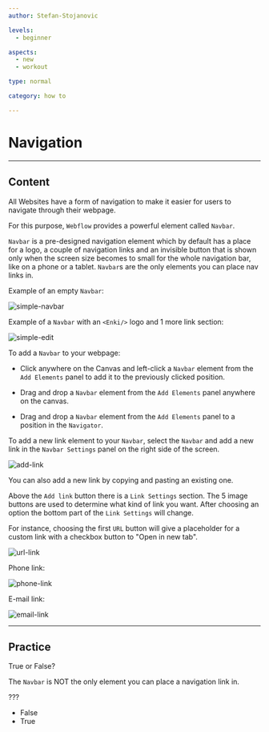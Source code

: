 ```yaml
---
author: Stefan-Stojanovic

levels:
  - beginner

aspects:
  - new
  - workout

type: normal

category: how to

---
```


# Navigation

---
## Content

All Websites have a form of navigation to make it easier for users to navigate through their webpage.

For this purpose, `Webflow` provides a powerful element called `Navbar`.

`Navbar` is a pre-designed navigation element which by default has a place for a logo, a couple of navigation links and an invisible button that is shown only when the screen size becomes to small for the whole navigation bar, like on a phone or a tablet. `Navbar`s are the only elements you can place nav links in.

Example of an empty `Navbar`:

![simple-navbar](https://img.enkipro.com/c46297799897d8e9c66a76b05c022b40.png)

Example of a `Navbar` with an `<Enki/>` logo and 1 more link section:

![simple-edit](https://img.enkipro.com/6704bbc77b41a25623ec6bf83d5659a4.png)

To add a `Navbar` to your webpage:

- Click anywhere on the Canvas and left-click a `Navbar` element from the `Add Elements` panel to add it to the previously clicked position.

- Drag and drop a `Navbar` element from the `Add Elements` panel anywhere on the canvas.

- Drag and drop a `Navbar` element from the `Add Elements` panel to a position in the `Navigator`.

To add a new link element to your `Navbar`, select the `Navbar` and add a new link in the `Navbar Settings` panel on the right side of the screen.

![add-link](https://img.enkipro.com/2163666efb91364e793136f5161782de.png)

You can also add a new link by copying and pasting an existing one.

Above the `Add link` button there is a `Link Settings` section. The 5 image buttons are used to determine what kind of link you want. After choosing an option the bottom part of the `Link Settings` will change. 

For instance, choosing the first `URL` button will give a placeholder for a custom link with a checkbox button to "Open in new tab".

![url-link](https://img.enkipro.com/d45c698a048e78ae939ffe784b2a2c12.png)

Phone link:

![phone-link](https://img.enkipro.com/6d892643d3f933751e8925f062e61f19.png)

E-mail link:

![email-link](https://img.enkipro.com/0dbf5ffadd4cd81138a5586043583e0a.png)

---
## Practice

True or False?

The `Navbar` is NOT the only element you can place a navigation link in.

???

* False
* True
